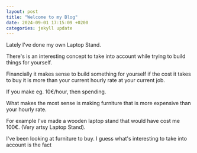 ```yaml
---
layout: post
title: "Welcome to my Blog"
date: 2024-09-01 17:15:09 +0200
categories: jekyll update
---
```


Lately I've done my own Laptop Stand.

There's is an interesting concept to take into account while trying to build things for yourself.

Financially it makes sense to build something for yourself if the cost it takes to buy it is more
than your current hourly rate at your current job.

If you make eg. 10€/hour, then spending.

What makes the most sense is making furniture that is more expensive than your hourly rate.

For example I've made a wooden laptop stand that would have cost me 100€. (Very artsy Laptop Stand).

I've been looking at furniture to buy.
I guess what's interesting to take into account is the fact
